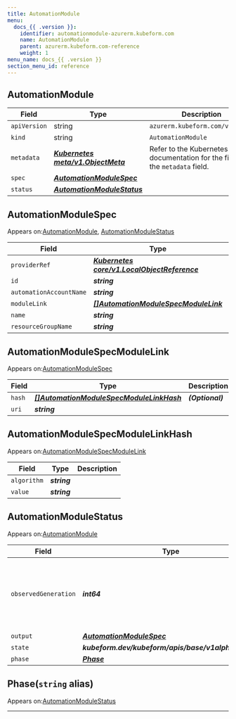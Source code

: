 ```yaml
---
title: AutomationModule
menu:
  docs_{{ .version }}:
    identifier: automationmodule-azurerm.kubeform.com
    name: AutomationModule
    parent: azurerm.kubeform.com-reference
    weight: 1
menu_name: docs_{{ .version }}
section_menu_id: reference
---
```


## AutomationModule
| Field | Type | Description |
| ------ | ----- | ----------- |
| `apiVersion` | string | `azurerm.kubeform.com/v1alpha1` |
|    `kind` | string | `AutomationModule` |
| `metadata` | ***[Kubernetes meta/v1.ObjectMeta](https://kubernetes.io/docs/reference/generated/kubernetes-api/v1.13/#objectmeta-v1-meta)***|Refer to the Kubernetes API documentation for the fields of the `metadata` field.|
| `spec` | ***[AutomationModuleSpec](#automationmodulespec)***||
| `status` | ***[AutomationModuleStatus](#automationmodulestatus)***||
## AutomationModuleSpec

Appears on:[AutomationModule](#automationmodule), [AutomationModuleStatus](#automationmodulestatus)

| Field | Type | Description |
| ------ | ----- | ----------- |
| `providerRef` | ***[Kubernetes core/v1.LocalObjectReference](https://kubernetes.io/docs/reference/generated/kubernetes-api/v1.13/#localobjectreference-v1-core)***||
| `id` | ***string***||
| `automationAccountName` | ***string***||
| `moduleLink` | ***[[]AutomationModuleSpecModuleLink](#automationmodulespecmodulelink)***||
| `name` | ***string***||
| `resourceGroupName` | ***string***||
## AutomationModuleSpecModuleLink

Appears on:[AutomationModuleSpec](#automationmodulespec)

| Field | Type | Description |
| ------ | ----- | ----------- |
| `hash` | ***[[]AutomationModuleSpecModuleLinkHash](#automationmodulespecmodulelinkhash)***| ***(Optional)*** |
| `uri` | ***string***||
## AutomationModuleSpecModuleLinkHash

Appears on:[AutomationModuleSpecModuleLink](#automationmodulespecmodulelink)

| Field | Type | Description |
| ------ | ----- | ----------- |
| `algorithm` | ***string***||
| `value` | ***string***||
## AutomationModuleStatus

Appears on:[AutomationModule](#automationmodule)

| Field | Type | Description |
| ------ | ----- | ----------- |
| `observedGeneration` | ***int64***| ***(Optional)*** Resource generation, which is updated on mutation by the API Server.|
| `output` | ***[AutomationModuleSpec](#automationmodulespec)***| ***(Optional)*** |
| `state` | ***kubeform.dev/kubeform/apis/base/v1alpha1.State***| ***(Optional)*** |
| `phase` | ***[Phase](#phase)***| ***(Optional)*** |
## Phase(`string` alias)

Appears on:[AutomationModuleStatus](#automationmodulestatus)

---
